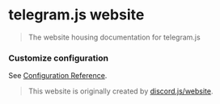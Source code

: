 # telegram.js website

> The website housing documentation for telegram.js


### Customize configuration
See [Configuration Reference](https://cli.vuejs.org/config/).


> This website is originally created by  [discord.js/website](https://github.com/discordjs/website).